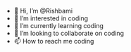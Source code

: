 - 👋 Hi, I’m @Rishbami
- 👀 I’m interested in coding
- 🌱 I’m currently learning coding
- 💞️ I’m looking to collaborate on coding
- 📫 How to reach me coding

<!---
Rishbami/Rishbami is a ✨ special ✨ repository because its `README.md` (this file) appears on your GitHub profile.
You can click the Preview link to take a look at your changes.
--->
